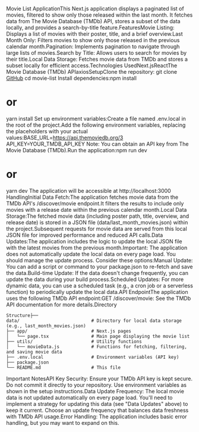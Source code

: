 Movie List ApplicationThis Next.js application displays a paginated list of movies, filtered to show only those released within the last month.  It fetches data from The Movie Database (TMDb) API, stores a subset of the data locally, and provides a search-by-title feature.FeaturesMovie Listing: Displays a list of movies with their poster, title, and a brief overview.Last Month Only: Filters movies to show only those released in the previous calendar month.Pagination: Implements pagination to navigate through large lists of movies.Search by Title: Allows users to search for movies by their title.Local Data Storage: Fetches movie data from TMDb and stores a subset locally for efficient access.Technologies UsedNext.jsReactThe Movie Database (TMDb) APIaxiosSetupClone the repository: git clone [GitHub](git@github.com:MatinSoft/movie-list.git)
cd movie-list
Install dependencies:npm install
# or
yarn install
Set up environment variables:Create a file named .env.local in the root of the project.Add the following environment variables, replacing the placeholders with your actual values:BASE_URL=https://api.themoviedb.org/3
API_KEY=YOUR_TMDB_API_KEY
Note: You can obtain an API key from The Movie Database (TMDb).Run the application:npm run dev
# or
yarn dev
The application will be accessible at http://localhost:3000 HandlingInitial Data Fetch:The application fetches movie data from the TMDb API's /discover/movie endpoint.It filters the results to include only movies with a release date within the previous calendar month.Local Data Storage:The fetched movie data (including poster path, title, overview, and release date) is stored in a JSON file (data/last_month_movies.json) within the project.Subsequent requests for movie data are served from this local JSON file for improved performance and reduced API calls.Data Updates:The application includes the logic to update the local JSON file with the latest movies from the previous month.Important: The application does not automatically update the local data on every page load.  You should manage the update process.  Consider these options:Manual Update: You can add a script or command to your package.json to re-fetch and save the data.Build-time Update: If the data doesn't change frequently, you can update the data during your build process.Scheduled Updates: For more dynamic data, you can use a scheduled task (e.g., a cron job or a serverless function) to periodically update the local data.API EndpointThe application uses the following TMDb API endpoint:GET /discover/movie:  See the TMDb API documentation for more details.Directory 

```
Structure├── 
data/                           # Directory for local data storage (e.g., last_month_movies.json)
├── app/                        # Next.js pages
│   └── page.tsx                # Main page displaying the movie list
├── utils/                      # Utility functions
│   └── movieData.js            # Functions for fetching, filtering, and saving movie data
├── .env.local                  # Environment variables (API key)
├── package.json
└── README.md                   # This file
```
Important NotesAPI Key Security: Ensure your TMDb API key is kept secure.  Do not commit it directly to your repository.  Use environment variables as shown in the setup instructions.Data Update Frequency: The local movie data is not updated automatically on every page load.  You'll need to implement a strategy for updating this data (see "Data Updates" above) to keep it current.  Choose an update frequency that balances data freshness with TMDb API usage.Error Handling: The application includes basic error handling, but you may want to expand on this.